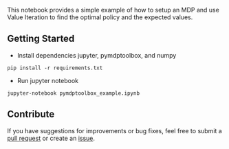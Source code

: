 This notebook provides a simple example of how to setup an MDP and use Value Iteration to find the optimal policy and the expected values.

## Getting Started 

- Install dependencies jupyter, pymdptoolbox, and numpy

```
pip install -r requirements.txt
```

- Run jupyter notebook

```
jupyter-notebook pymdptoolbox_example.ipynb
```

## Contribute

If you have suggestions for improvements or bug fixes, feel free to submit a [pull request](https://help.github.com/articles/creating-a-pull-request/) or create an [issue](https://github.com/rldm/rldm_tutorials/issues).
